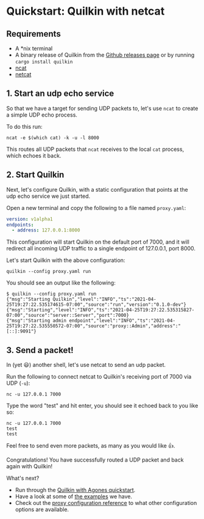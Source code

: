 # Quickstart: Quilkin with netcat

## Requirements

* A \*nix terminal
* A binary release of Quilkin from the [Github releases page](https://github.com/googleforgames/quilkin/releases) or by running `cargo install quilkin`
* [ncat](https://nmap.org/ncat/guide/)
* [netcat](http://netcat.sourceforge.net/)

## 1. Start an udp echo service

So that we have a target for sending UDP packets to, let's use `ncat` to create a simple UDP echo process.

To do this run:

```shell
ncat -e $(which cat) -k -u -l 8000
```

This routes all UDP packets that `ncat` receives to the local `cat` process, which echoes it back.

## 2. Start Quilkin

Next, let's configure Quilkin, with a static configuration that points at the udp echo service we just started.

Open a new terminal and copy the following to a file named `proxy.yaml`:

```yaml
version: v1alpha1
endpoints:
  - address: 127.0.0.1:8000
```

This configuration will start Quilkin on the default port of 7000, and it will redirect all incoming UDP traffic to
a single endpoint of 127.0.0.1, port 8000.

Let's start Quilkin with the above configuration:

```shell
quilkin --config proxy.yaml run
```

You should see an output like the following:

```shell
$ quilkin --config proxy.yaml run
{"msg":"Starting Quilkin","level":"INFO","ts":"2021-04-25T19:27:22.535174615-07:00","source":"run","version":"0.1.0-dev"}
{"msg":"Starting","level":"INFO","ts":"2021-04-25T19:27:22.535315827-07:00","source":"server::Server","port":7000}
{"msg":"Starting admin endpoint","level":"INFO","ts":"2021-04-25T19:27:22.535550572-07:00","source":"proxy::Admin","address":"[::]:9091"}
```

## 3. Send a packet!

In (yet 😃) another shell, let's use netcat to send an udp packet.

Run the following to connect netcat to Quilkin's receiving port of 7000 via UDP (`-u`):

```shell
nc -u 127.0.0.1 7000
```

Type the word "test" and hit enter, you should see it echoed back to you like so:

```shell
nc -u 127.0.0.1 7000
test
test
```

Feel free to send even more packets, as many as you would like 👍.

Congratulations! You have successfully routed a UDP packet and back again with Quilkin!

What's next?

* Run through the [Quilkin with Agones quickstart](./quickstart-agones-xonotic.md).
* Have a look at some of [the examples](https://github.com/googleforgames/quilkin/blob/main/examples) we have.
* Check out the [proxy configuration reference](./proxy-configuration.md) to what other configuration options are
  available.
